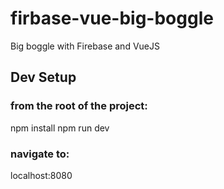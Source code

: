 # firbase-vue-big-boggle
Big boggle with Firebase and VueJS

## Dev Setup
### from the root of the project:
npm install
npm run dev

### navigate to:
localhost:8080
